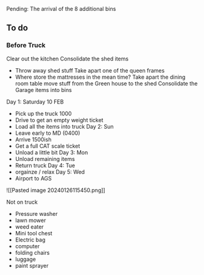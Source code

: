 
Pending: The arrival of the 8 additional bins


## To do

### Before Truck

Clear out the kitchen
Consolidate the shed items
- Throw away shed stuff
Take apart one of the queen frames
- Where store the mattresses in the mean time?
Take apart the dining room table
move stuff from the Green house to the shed
Consolidate the Garage items into bins



Day 1: Saturday 10 FEB
- Pick up the truck 1000
- Drive to get an empty weight ticket
- Load all the items into truck
Day 2: Sun
- Leave early to MD (0400)
- Arrive 1500ish
- Get a full CAT scale ticket
- Unload a little bit
Day 3:  Mon
- Unload remaining items
- Return truck
Day 4: Tue
- orgainze / relax
Day 5: Wed
- Airport to AGS



![[Pasted image 20240126115450.png]]



Not on truck
- Pressure washer
- lawn mower
- weed eater
- Mini tool chest
- Electric bag
- computer
- folding chairs
- luggage
- paint sprayer